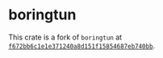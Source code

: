 # boringtun

This crate is a fork of `boringtun` at [`f672bb6c1e1e371240a8d151f15854687eb740bb`](https://github.com/cloudflare/boringtun/tree/f672bb6c1e1e371240a8d151f15854687eb740bb).
